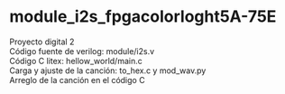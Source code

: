 # module_i2s_fpgacolorloght5A-75E
Proyecto digital 2 <br>
Código fuente de verilog: module/i2s.v <br>
Código C litex: hellow_world/main.c <br>
Carga y ajuste de la canción: to_hex.c y mod_wav.py <br>
Arreglo de la canción en el código C <br>
